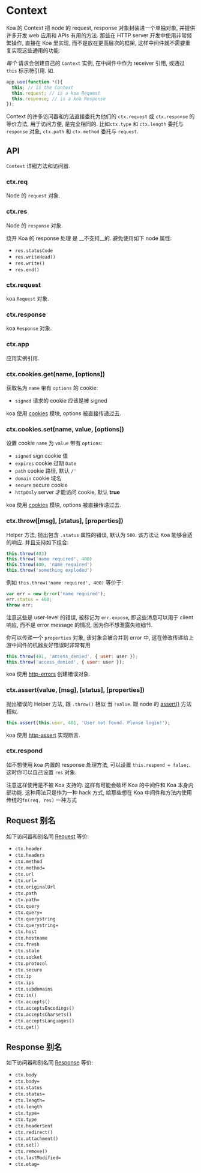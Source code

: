 # Context

  Koa 的 Context 把 node 的 request, response 对象封装进一个单独对象, 并提供许多开发 web 应用和 APIs 有用的方法.
  那些在 HTTP server 开发中使用非常频繁操作, 直接在 Koa 里实现,
  而不是放在更高层次的框架, 这样中间件就不需要重复实现这些通用的功能.

  _每个_ 请求会创建自己的 `Context` 实例, 在中间件中作为 receiver 引用, 或通过 `this` 标示符引用. 如.

  
```js
app.use(function *(){
  this; // is the Context
  this.request; // is a koa Request
  this.response; // is a koa Response
});
```

Context 的许多访问器和方法直接委托为他们的 `ctx.request` 或 `ctx.response` 的
等价方法, 用于访问方便, 是完全相同的. 比如`ctx.type` 和 `ctx.length`
  委托与 `response` 对象, `ctx.path` 和 `ctx.method` 委托与 `request`.

## API

  `Context` 详细方法和访问器.

### ctx.req

  Node 的 `request` 对象.

### ctx.res

  Node 的 `response` 对象.

  绕开 Koa 的 response 处理 是 __不支持__的. 避免使用如下 node 属性:

- `res.statusCode`
- `res.writeHead()`
- `res.write()`
- `res.end()`

### ctx.request

  koa `Request` 对象.

### ctx.response

  koa `Response` 对象.

### ctx.app

  应用实例引用.

### ctx.cookies.get(name, [options])

  获取名为 `name` 带有 `options` 的 cookie:

 - `signed` 请求的 cookie 应该是被 signed

koa 使用 [cookies](https://github.com/jed/cookies) 模块, options 被直接传递过去.

### ctx.cookies.set(name, value, [options])

  设置 cookie `name` 为 `value` 带有 `options`:

 - `signed` sign cookie 值
 - `expires` cookie 过期 `Date`
 - `path` cookie 路径, 默认 `/'`
 - `domain` cookie 域名
 - `secure` secure cookie
 - `httpOnly` server 才能访问 cookie, 默认 __true__ 

koa 使用 [cookies](https://github.com/jed/cookies) 模块, options 被直接传递过去.

### ctx.throw([msg], [status], [properties])

  Helper 方法, 抛出包含 `.status` 属性的错误, 默认为 `500`. 该方法让 Koa 能够合适的响应.
  并且支持如下组合:

```js
this.throw(403)
this.throw('name required', 400)
this.throw(400, 'name required')
this.throw('something exploded')
```

  例如 `this.throw('name required', 400)` 等价于:

```js
var err = new Error('name required');
err.status = 400;
throw err;
```

  注意这些是 user-level 的错误, 被标记为 `err.expose`, 即这些消息可以用于 client 响应,
  而不是 error message 的情况, 因为你不想泄露失败细节.

  你可以传递一个 `properties` 对象, 该对象会被合并到 error 中, 这在修改传递给上游中间件的机器友好错误时非常有用

```js
this.throw(401, 'access_denied', { user: user });
this.throw('access_denied', { user: user });
```


koa 使用 [http-errors](https://github.com/jshttp/http-errors) 创建错误对象.

### ctx.assert(value, [msg], [status], [properties])

  抛出错误的 Helper 方法, 跟 `.throw()` 相似
  当 `!value`. 跟 node 的 [assert()](http://nodejs.org/api/assert.html)
  方法相似.

```js
this.assert(this.user, 401, 'User not found. Please login!');
```

koa 使用 [http-assert](https://github.com/jshttp/http-assert) 实现断言.


### ctx.respond

  如不想使用 koa 内置的 response 处理方法, 可以设置 `this.respond = false;`. 这时你可以自己设置 `res` 对象.

  注意这样使用是不被 Koa 支持的. 这样有可能会破坏 Koa 的中间件和 Koa 本身内部功能. 这种用法只是作为一种 hack 方式, 给那些想在 Koa 中间件和方法内使用传统的`fn(req, res)` 一种方式


## Request 别名

  如下访问器和别名同 [Request](#request) 等价:

  - `ctx.header`
  - `ctx.headers`
  - `ctx.method`
  - `ctx.method=`
  - `ctx.url`
  - `ctx.url=`
  - `ctx.originalUrl`
  - `ctx.path`
  - `ctx.path=`
  - `ctx.query`
  - `ctx.query=`
  - `ctx.querystring`
  - `ctx.querystring=`
  - `ctx.host`
  - `ctx.hostname`
  - `ctx.fresh`
  - `ctx.stale`
  - `ctx.socket`
  - `ctx.protocol`
  - `ctx.secure`
  - `ctx.ip`
  - `ctx.ips`
  - `ctx.subdomains`
  - `ctx.is()`
  - `ctx.accepts()`
  - `ctx.acceptsEncodings()`
  - `ctx.acceptsCharsets()`
  - `ctx.acceptsLanguages()`
  - `ctx.get()`

## Response 别名

  如下访问器和别名同 [Response](#response) 等价:

  - `ctx.body`
  - `ctx.body=`
  - `ctx.status`
  - `ctx.status=`
  - `ctx.length=`
  - `ctx.length`
  - `ctx.type=`
  - `ctx.type`
  - `ctx.headerSent`
  - `ctx.redirect()`
  - `ctx.attachment()`
  - `ctx.set()`
  - `ctx.remove()`
  - `ctx.lastModified=`
  - `ctx.etag=`
